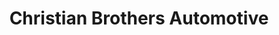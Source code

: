 ---
title: "Christian Brothers Automotive"
url: /parker/christian-brothers-automotive/
shop: Autowerkstatt
---